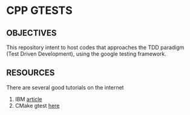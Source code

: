 # CPP GTESTS

## OBJECTIVES

This repository intent to host codes that approaches the TDD paradigm (Test Driven Development), using the google testing framework.

## RESOURCES 

There are several good tutorials on the internet

1. IBM [article](https://developer.ibm.com/articles/au-googletestingframework/)
2. CMake gtest [here](https://cliutils.gitlab.io/modern-cmake/chapters/testing.html)